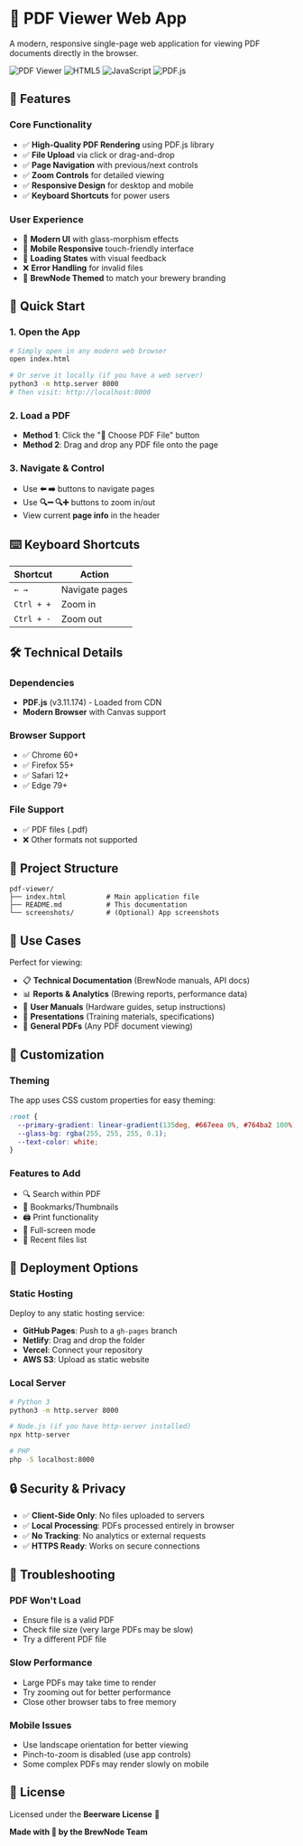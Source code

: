 # 📄 PDF Viewer Web App

A modern, responsive single-page web application for viewing PDF documents directly in the browser.

![PDF Viewer](https://img.shields.io/badge/PDF-Viewer-blue.svg)
![HTML5](https://img.shields.io/badge/HTML5-E34F26?logo=html5&logoColor=white)
![JavaScript](https://img.shields.io/badge/JavaScript-F7DF1E?logo=javascript&logoColor=black)
![PDF.js](https://img.shields.io/badge/PDF.js-3.11.174-red.svg)

## 🍺 Features

### **Core Functionality**
- ✅ **High-Quality PDF Rendering** using PDF.js library
- ✅ **File Upload** via click or drag-and-drop
- ✅ **Page Navigation** with previous/next controls
- ✅ **Zoom Controls** for detailed viewing
- ✅ **Responsive Design** for desktop and mobile
- ✅ **Keyboard Shortcuts** for power users

### **User Experience**
- 🎨 **Modern UI** with glass-morphism effects
- 📱 **Mobile Responsive** touch-friendly interface
- 🔄 **Loading States** with visual feedback
- ❌ **Error Handling** for invalid files
- 🎯 **BrewNode Themed** to match your brewery branding

## 🚀 Quick Start

### **1. Open the App**
```bash
# Simply open in any modern web browser
open index.html

# Or serve it locally (if you have a web server)
python3 -m http.server 8000
# Then visit: http://localhost:8000
```

### **2. Load a PDF**
- **Method 1**: Click the "📁 Choose PDF File" button
- **Method 2**: Drag and drop any PDF file onto the page

### **3. Navigate & Control**
- Use **⬅️ ➡️** buttons to navigate pages
- Use **🔍➖ 🔍➕** buttons to zoom in/out
- View current **page info** in the header

## ⌨️ Keyboard Shortcuts

| Shortcut | Action |
|----------|--------|
| `← →` | Navigate pages |
| `Ctrl + +` | Zoom in |
| `Ctrl + -` | Zoom out |

## 🛠️ Technical Details

### **Dependencies**
- **PDF.js** (v3.11.174) - Loaded from CDN
- **Modern Browser** with Canvas support

### **Browser Support**
- ✅ Chrome 60+
- ✅ Firefox 55+
- ✅ Safari 12+
- ✅ Edge 79+

### **File Support**
- ✅ PDF files (.pdf)
- ❌ Other formats not supported

## 📁 Project Structure

```
pdf-viewer/
├── index.html          # Main application file
├── README.md           # This documentation
└── screenshots/        # (Optional) App screenshots
```

## 🎯 Use Cases

Perfect for viewing:
- 📋 **Technical Documentation** (BrewNode manuals, API docs)
- 📊 **Reports & Analytics** (Brewing reports, performance data)
- 📖 **User Manuals** (Hardware guides, setup instructions)
- 📑 **Presentations** (Training materials, specifications)
- 📄 **General PDFs** (Any PDF document viewing)

## 🔧 Customization

### **Theming**
The app uses CSS custom properties for easy theming:
```css
:root {
  --primary-gradient: linear-gradient(135deg, #667eea 0%, #764ba2 100%);
  --glass-bg: rgba(255, 255, 255, 0.1);
  --text-color: white;
}
```

### **Features to Add**
- 🔍 Search within PDF
- 📑 Bookmarks/Thumbnails
- 🖨️ Print functionality
- 📱 Full-screen mode
- 💾 Recent files list

## 🚀 Deployment Options

### **Static Hosting**
Deploy to any static hosting service:
- **GitHub Pages**: Push to a `gh-pages` branch
- **Netlify**: Drag and drop the folder
- **Vercel**: Connect your repository
- **AWS S3**: Upload as static website

### **Local Server**
```bash
# Python 3
python3 -m http.server 8000

# Node.js (if you have http-server installed)
npx http-server

# PHP
php -S localhost:8000
```

## 🔒 Security & Privacy

- ✅ **Client-Side Only**: No files uploaded to servers
- ✅ **Local Processing**: PDFs processed entirely in browser
- ✅ **No Tracking**: No analytics or external requests
- ✅ **HTTPS Ready**: Works on secure connections

## 🐛 Troubleshooting

### **PDF Won't Load**
- Ensure file is a valid PDF
- Check file size (very large PDFs may be slow)
- Try a different PDF file

### **Slow Performance**
- Large PDFs may take time to render
- Try zooming out for better performance
- Close other browser tabs to free memory

### **Mobile Issues**
- Use landscape orientation for better viewing
- Pinch-to-zoom is disabled (use app controls)
- Some complex PDFs may render slowly on mobile

## 📝 License

Licensed under the **Beerware License** 🍺

**Made with 🍺 by the BrewNode Team**
